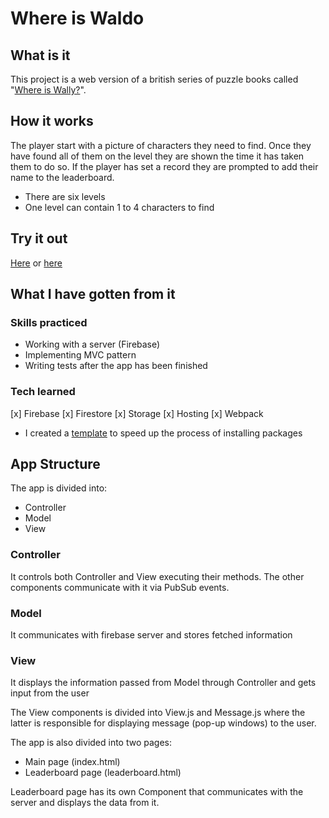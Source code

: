 # Where is Waldo

## What is it

This project is a web version of a british series of puzzle books called "[Where is Wally?](wiki)".

## How it works

The player start with a picture of characters they need to find. Once they have found all of them on the level they are shown the time it has taken them to do so. If the player has set a record they are prompted to add their name to the leaderboard.

+ There are six levels
+ One level can contain 1 to 4 characters to find

## Try it out

[Here](https://where-is-waldo-odin.web.app/) or [here](https://osechi3.github.io/where-is-waldo/)

## What I have gotten from it

### Skills practiced

+ Working with a server (Firebase)
+ Implementing MVC pattern
+ Writing tests after the app has been finished

### Tech learned

[x] Firebase
  [x] Firestore
  [x] Storage
  [x] Hosting
[x] Webpack
  + I created a [template](webpack-template) to speed up the process of installing packages

## App Structure

The app is divided into:

+ Controller
+ Model
+ View

### Controller

It controls both Controller and View executing their methods. The other components communicate with it via PubSub events.

### Model

It communicates with firebase server and stores fetched information

### View

It displays the information passed from Model through Controller and gets input from the user

The View components is divided into View.js and Message.js where the latter is responsible for displaying message (pop-up windows) to the user.

The app is also divided into two pages:

+ Main page (index.html)
+ Leaderboard page (leaderboard.html)

Leaderboard page has its own Component that communicates with the server and displays the data from it.

[wiki]: https://en.wikipedia.org/wiki/Where%27s_Wally%3F
[webpack-template]: https://github.com/osechi3/utilities/blob/master/template.md